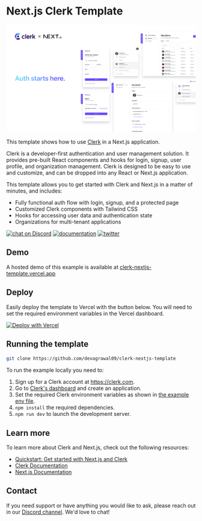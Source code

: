 # Next.js Clerk Template
![Next.js Clerk Template](./public/og.png)

This template shows how to use [Clerk](https://www.clerk.com/?utm_source=github&utm_medium=template_repos&utm_campaign=nextjs_template) in a Next.js application.

Clerk is a developer-first authentication and user management solution. It provides pre-built React components and hooks for login, signup, user profile, and organization management. Clerk is designed to be easy to use and customize, and can be dropped into any React or Next.js application.

This template allows you to get started with Clerk and Next.js in a matter of minutes, and includes:

- Fully functional auth flow with login, signup, and a protected page
- Customized Clerk components with Tailwind CSS
- Hooks for accessing user data and authentication state
- Organizations for multi-tenant applications

[![chat on Discord](https://img.shields.io/discord/856971667393609759.svg?logo=discord)](https://discord.com/invite/b5rXHjAg7A)
[![documentation](https://img.shields.io/badge/documentation-clerk-green.svg)](https://docs.clerk.com)
[![twitter](https://img.shields.io/twitter/follow/ClerkDev?style=social)](https://twitter.com/intent/follow?screen_name=ClerkDev)

## Demo

A hosted demo of this example is available at [clerk-nextjs-template.vercel.app](https://clerk-nextjs-template.vercel.app/)

## Deploy
Easily deploy the template to Vercel with the button below. You will need to set the required environment variables in the Vercel dashboard.

[![Deploy with Vercel](https://vercel.com/button)](https://vercel.com/new/clone?repository-url=https%3A%2F%2Fgithub.com%2Fdevagrawal09%2Fclerk-nextjs-template&env=NEXT_PUBLIC_CLERK_PUBLISHABLE_KEY,CLERK_SECRET_KEY&envDescription=Clerk%20API%20keys&envLink=https%3A%2F%2Fclerk.com%2Fdocs%2Fnextjs%2Fget-started-with-nextjs%23set-environment-keys&redirect-url=https%3A%2F%2Fclerk.com%2Fdocs%2Fnextjs%2Fget-started-with-nextjs)

## Running the template

```bash
git clone https://github.com/devagrawal09/clerk-nextjs-template
```

To run the example locally you need to:

1. Sign up for a Clerk account at https://clerk.com.
2. Go to [Clerk's dashboard](https://dashboard.clerk.com?utm_source=github&utm_medium=template_repos&utm_campaign=nextjs_template) and create an application.
3. Set the required Clerk environment variables as shown in [the example env file](./.env.example).
4. `npm install` the required dependencies.
5. `npm run dev` to launch the development server.

## Learn more

To learn more about Clerk and Next.js, check out the following resources:

- [Quickstart: Get started with Next.js and Clerk](https://clerk.com/docs/quickstarts/get-started-with-nextjs?utm_source=github&utm_medium=template_repos&utm_campaign=nextjs_template)
- [Clerk Documentation](https://clerk.com/docs?utm_source=github&utm_medium=template_repos&utm_campaign=nextjs_template)
- [Next.js Documentation](https://nextjs.org/docs)

## Contact

If you need support or have anything you would like to ask, please reach out in our [Discord channel](https://discord.com/invite/b5rXHjAg7A). We'd love to chat!
